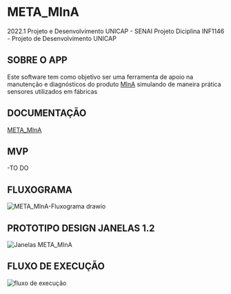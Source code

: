 # META_MInA

2022.1 Projeto e Desenvolvimento UNICAP - SENAI
Projeto Diciplina INF1146 - Projeto de Desenvolvimento UNICAP

## SOBRE O APP

Este software tem como objetivo ser uma ferramenta de apoio na manutenção e diagnósticos do produto [MInA](https://portal.mina.com.br/) simulando de maneira prática sensores utilizados em fábricas

## DOCUMENTAÇÃO

 [META_MInA](https://docs.google.com/document/d/1e50X3TRfWEq6lRn4H5-a_MyoIenEwfexeg7Q41O_d60/edit?usp=sharing)

## MVP

-TO DO

## FLUXOGRAMA

![META_MInA-Fluxograma drawio](https://user-images.githubusercontent.com/54192152/163652204-a72ca351-d126-4ee4-b7ce-4e5db9134a34.png)

## PROTOTIPO DESIGN JANELAS 1.2

![Janelas META_MInA](https://user-images.githubusercontent.com/54192152/166448644-0580d88d-4dc0-4eb5-beb4-becbeaa0a262.png)

## FLUXO DE EXECUÇÃO

![fluxo de execução](https://user-images.githubusercontent.com/54192152/166448775-d66a2466-b060-4e5d-8d35-12657f7ecc9f.png)
